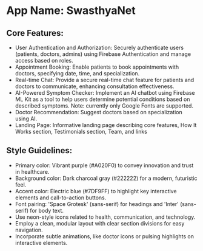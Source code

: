 # **App Name**: SwasthyaNet

## Core Features:

- User Authentication and Authorization: Securely authenticate users (patients, doctors, admins) using Firebase Authentication and manage access based on roles.
- Appointment Booking: Enable patients to book appointments with doctors, specifying date, time, and specialization.
- Real-time Chat: Provide a secure real-time chat feature for patients and doctors to communicate, enhancing consultation effectiveness.
- AI-Powered Symptom Checker: Implement an AI chatbot using Firebase ML Kit as a tool to help users determine potential conditions based on described symptoms. Note: currently only Google Fonts are supported.
- Doctor Recommendation: Suggest doctors based on specialization using AI.
- Landing Page: Informative landing page describing core features, How It Works section, Testimonials section, Team, and links

## Style Guidelines:

- Primary color: Vibrant purple (#A020F0) to convey innovation and trust in healthcare.
- Background color: Dark charcoal gray (#222222) for a modern, futuristic feel.
- Accent color: Electric blue (#7DF9FF) to highlight key interactive elements and call-to-action buttons.
- Font pairing: 'Space Grotesk' (sans-serif) for headings and 'Inter' (sans-serif) for body text.
- Use neon-style icons related to health, communication, and technology.
- Employ a clean, modular layout with clear section divisions for easy navigation.
- Incorporate subtle animations, like doctor icons or pulsing highlights on interactive elements.